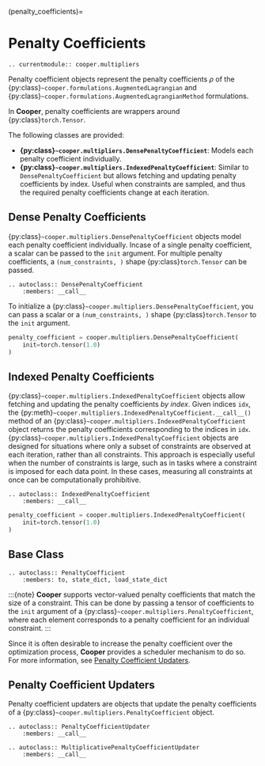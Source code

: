 (penalty_coefficients)=

# Penalty Coefficients

```{eval-rst}
.. currentmodule:: cooper.multipliers
```

Penalty coefficient objects represent the penalty coefficients $\rho$ of the {py:class}`~cooper.formulations.AugmentedLagrangian`
and {py:class}`~cooper.formulations.AugmentedLagrangianMethod` formulations.

In **Cooper**, penalty coefficients are wrappers around {py:class}`torch.Tensor`.

The following classes are provided:

- **{py:class}`~cooper.multipliers.DensePenaltyCoefficient`**: Models each penalty coefficient individually.
- **{py:class}`~cooper.multipliers.IndexedPenaltyCoefficient`**: Similar to `DensePenaltyCoefficient` but allows fetching and updating penalty coefficients by index. Useful when constraints are sampled, and thus the required penalty coefficients change at each iteration.

## Dense Penalty Coefficients

{py:class}`~cooper.multipliers.DensePenaltyCoefficient` objects model each penalty coefficient individually.
Incase of a single penalty coefficient, a scalar can be passed to the `init` argument.
For multiple penalty coefficients, a `(num_constraints, )` shape {py:class}`torch.Tensor` can be passed.

```{eval-rst}
.. autoclass:: DensePenaltyCoefficient
    :members: __call__
```

To initialize a {py:class}`~cooper.multipliers.DensePenaltyCoefficient`, you can pass a scalar or a `(num_constraints, )`
shape {py:class}`torch.Tensor` to the `init` argument.

```python
penalty_coefficient = cooper.multipliers.DensePenaltyCoefficient(
    init=torch.tensor(1.0)
)
```

## Indexed Penalty Coefficients

{py:class}`~cooper.multipliers.IndexedPenaltyCoefficient` objects allow fetching and updating the penalty coefficients
*by index*. Given indices `idx`, the {py:meth}`~cooper.multipliers.IndexedPenaltyCoefficient.__call__()` method of
an {py:class}`~cooper.multipliers.IndexedPenaltyCoefficient` object returns the penalty coefficients corresponding to the
indices in `idx`.
{py:class}`~cooper.multipliers.IndexedPenaltyCoefficient` objects are designed for situations where only a subset of constraints are observed at each iteration, rather than all constraints.
This approach is especially useful when the number of constraints is large, such as in tasks where a constraint is imposed for each data point. In these cases, measuring all constraints at once can be computationally prohibitive.

```{eval-rst}
.. autoclass:: IndexedPenaltyCoefficient
    :members: __call__
```

```python
penalty_coefficient = cooper.multipliers.IndexedPenaltyCoefficient(
    init=torch.tensor(1.0)
)
```

## Base Class

```{eval-rst}
.. autoclass:: PenaltyCoefficient
    :members: to, state_dict, load_state_dict
```

:::{note}
**Cooper** supports vector-valued penalty coefficients that match the size of a constraint. This can be done by passing a tensor of coefficients to the `init` argument of a {py:class}`~cooper.multipliers.PenaltyCoefficient`, where each element corresponds to a penalty coefficient for an individual constraint.
:::

Since it is often desirable to increase the penalty coefficient over the optimization process, **Cooper** provides a scheduler mechanism to do so. For more information, see [Penalty Coefficient Updaters](#penalty-coefficient-updaters).

## Penalty Coefficient Updaters

Penalty coefficient updaters are objects that update the penalty coefficients of a {py:class}`~cooper.multipliers.PenaltyCoefficient` object.

```{eval-rst}
.. autoclass:: PenaltyCoefficientUpdater
    :members: __call__
```

```{eval-rst}
.. autoclass:: MultiplicativePenaltyCoefficientUpdater
    :members: __call__
```
